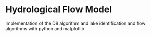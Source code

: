 # Hydrological Flow Model

Implementation of the D8 algorithm and lake identification and flow algorithms with python and matplotlib
